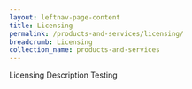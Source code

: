 ```yaml
---
layout: leftnav-page-content
title: Licensing
permalink: /products-and-services/licensing/
breadcrumb: Licensing
collection_name: products-and-services
---
```

Licensing Description
Testing
